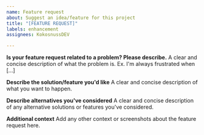 ```yaml
---
name: Feature request
about: Suggest an idea/feature for this project
title: "[FEATURE REQUEST]"
labels: enhancement
assignees: KokosnussDEV

---
```


**Is your feature request related to a problem? Please describe.**
A clear and concise description of what the problem is. Ex. I'm always frustrated when [...]

**Describe the solution/feature you'd like**
A clear and concise description of what you want to happen.

**Describe alternatives you've considered**
A clear and concise description of any alternative solutions or features you've considered.

**Additional context**
Add any other context or screenshots about the feature request here.
